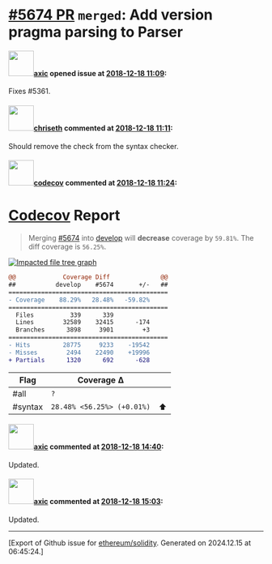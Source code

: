# [\#5674 PR](https://github.com/ethereum/solidity/pull/5674) `merged`: Add version pragma parsing to Parser 

#### <img src="https://avatars.githubusercontent.com/u/20340?v=4" width="50">[axic](https://github.com/axic) opened issue at [2018-12-18 11:09](https://github.com/ethereum/solidity/pull/5674):

Fixes #5361.

#### <img src="https://avatars.githubusercontent.com/u/9073706?v=4" width="50">[chriseth](https://github.com/chriseth) commented at [2018-12-18 11:11](https://github.com/ethereum/solidity/pull/5674#issuecomment-448185136):

Should remove the check from the syntax checker.

#### <img src="https://avatars.githubusercontent.com/in/254?v=4" width="50">[codecov](https://github.com/apps/codecov) commented at [2018-12-18 11:24](https://github.com/ethereum/solidity/pull/5674#issuecomment-448188375):

# [Codecov](https://codecov.io/gh/ethereum/solidity/pull/5674?src=pr&el=h1) Report
> Merging [#5674](https://codecov.io/gh/ethereum/solidity/pull/5674?src=pr&el=desc) into [develop](https://codecov.io/gh/ethereum/solidity/commit/a51a8368aaa44bd1b26eb6869b107f6f3b3eec05?src=pr&el=desc) will **decrease** coverage by `59.81%`.
> The diff coverage is `56.25%`.

[![Impacted file tree graph](https://codecov.io/gh/ethereum/solidity/pull/5674/graphs/tree.svg?width=650&token=87PGzVEwU0&height=150&src=pr)](https://codecov.io/gh/ethereum/solidity/pull/5674?src=pr&el=tree)

```diff
@@             Coverage Diff              @@
##           develop    #5674       +/-   ##
============================================
- Coverage    88.29%   28.48%   -59.82%     
============================================
  Files          339      339               
  Lines        32589    32415      -174     
  Branches      3898     3901        +3     
============================================
- Hits         28775     9233    -19542     
- Misses        2494    22490    +19996     
+ Partials      1320      692      -628
```

| Flag | Coverage Δ | |
|---|---|---|
| #all | `?` | |
| #syntax | `28.48% <56.25%> (+0.01%)` | :arrow_up: |

#### <img src="https://avatars.githubusercontent.com/u/20340?v=4" width="50">[axic](https://github.com/axic) commented at [2018-12-18 14:40](https://github.com/ethereum/solidity/pull/5674#issuecomment-448242580):

Updated.

#### <img src="https://avatars.githubusercontent.com/u/20340?v=4" width="50">[axic](https://github.com/axic) commented at [2018-12-18 15:03](https://github.com/ethereum/solidity/pull/5674#issuecomment-448250462):

Updated.


-------------------------------------------------------------------------------



[Export of Github issue for [ethereum/solidity](https://github.com/ethereum/solidity). Generated on 2024.12.15 at 06:45:24.]
